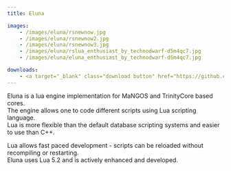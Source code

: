 ```yaml
---
title: Eluna

images:
    - /images/eluna/rsnewnow.jpg
    - /images/eluna/rsnewnow2.jpg
    - /images/eluna/rsnewnow3.jpg
    - /images/eluna/rslua_enthusiast_by_technodwarf-d5m4qc7.jpg
    - /images/eluna/eluna_enthusiast_by_technodwarf-d5m4qc7.jpg

downloads:
    - <a target="_blank" class="download button" href="https://github.com/ElunaLuaEngine/Eluna/blob/master/README.md">View installation</a>
---
```


Eluna is a lua engine implementation for MaNGOS and TrinityCore based cores.  
The engine allows one to code different scripts using Lua scripting language.  
Lua is more flexible than the default database scripting systems and easier to use than C++.  

Lua allows fast paced development - scripts can be reloaded without recompiling or restarting.  
Eluna uses Lua 5.2 and is actively enhanced and developed.  
